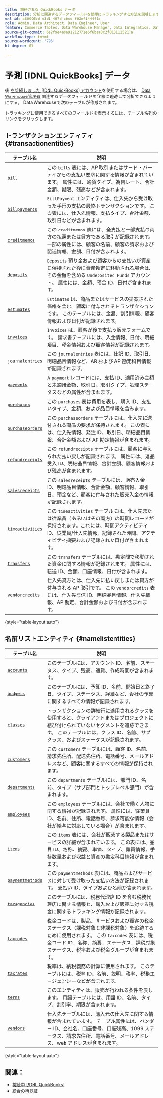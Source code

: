 ```yaml
---
title: 期待される QuickBooks データ
description: 分析に関連するデータフィールドを簡単にトラッキングする方法を説明します。
exl-id: a60996bd-e3d1-497d-abce-f02ef1444f1a
role: Admin, Data Architect, Data Engineer, User
feature: Commerce Tables, Data Warehouse Manager, Data Integration, Data Import/Export
source-git-commit: 6e2f9e4a9e91212771e6f6baa8c2f8101125217a
workflow-type: tm+mt
source-wordcount: '796'
ht-degree: 0%

---
```


# 予測 [!DNL QuickBooks] データ

後 [を接続しました [!DNL QuickBooks] アカウント](../../../data-analyst/importing-data/integrations/quickbooks.md)を使用する場合は、 [Data Warehouse管理者](../../../data-analyst/data-warehouse-mgr/tour-dwm.md) 関連するデータフィールドを容易に追跡して分析できるようにする。 Data Warehouseで次のテーブルが作成されます。

トラッキングに使用できるすべてのフィールドを表示するには、テーブル名列のリンクをクリックします。

## トランザクションエンティティ {#transactionentities}

| **テーブル名** | **説明** |
|-----|-----|
| [`bill`](https://developer.intuit.com/app/developer/qbo/docs/api/accounting/all-entities/Bill) | この `bills` 表には、AP 取引またはサード・パーティからの支払い要求に関する情報が含まれています。 属性には、通貨タイプ、為替レート、合計金額、期限、残高などが含まれます。 |
| [`billpayments`](https://developer.intuit.com/app/developer/qbo/docs/api/accounting/all-entities/BillPayment) | `BillPayment` エンティティは、仕入先から受け取った手形の支払の最終トランザクションです。 この表には、仕入先情報、支払タイプ、合計金額、取引日などが含まれます。 |
| [`creditmemos`](https://developer.intuit.com/app/developer/qbo/docs/api/accounting/all-entities/CreditMemo) | この `creditmemos` 表には、全支払と一部支払の両方の払戻または貸方である取引が記録されます。 一部の属性には、顧客の名前、顧客の請求および配送情報、金額、日付が含まれます。 |
| [`deposits`](https://developer.intuit.com/app/developer/qbo/docs/api/accounting/all-entities/Deposit) | `Deposits` 預り金および顧客からの支払いが資産に保持された後に資産勘定に移動される場合は、その金額を含める `Undeposited Funds` アカウント。 属性には、金額、預金 ID、日付が含まれます。 |
| [`estimates`](https://developer.intuit.com/app/developer/qbo/docs/api/accounting/all-entities/Estimate) | `Estimates` は、商品またはサービスの提案された価格を含む、顧客に付与されるトランザクションです。 このテーブルには、金額、割引情報、顧客情報および日付が記録されます。 |
| [`invoices`](https://developer.intuit.com/app/developer/qbo/docs/api/accounting/all-entities/Invoice) | `Invoices` は、顧客が後で支払う販売フォームです。 請求書テーブルには、入金情報、日付、明細項目、税金情報および顧客情報が記録されます。 |
| [`journalentries`](https://developer.intuit.com/app/developer/qbo/docs/api/accounting/all-entities/JournalEntry) | この `journalentries` 表には、仕訳 ID、取引日、明細品目情報など、AR および AP 勘定科目情報が記録されます。 |
| [`payments`](https://developer.intuit.com/app/developer/qbo/docs/api/accounting/all-entities/Payment) | A `payment` レコードには、支払 ID、適用済み金額と未適用金額、取引日、取引タイプ、処理ステータスなどの属性が含まれます。 |
| [`purchases`](https://developer.intuit.com/app/developer/qbo/docs/api/accounting/all-entities/Purchase) | この `purchases` 表は費用を表し、購入 ID、支払いタイプ、金額、および品目情報を含みます。 |
| [`purchaseorders`](https://developer.intuit.com/app/developer/qbo/docs/api/accounting/all-entities/PurchaseOrder) | この `purchaseorders` テーブルには、仕入先に送付される商品の要求が保持されます。 この表には、仕入先情報、発注 ID、取引日、明細品目情報、合計金額および AP 勘定情報が含まれます。 |
| [`refundreceipts`](https://developer.intuit.com/app/developer/qbo/docs/api/accounting/all-entities/RefundReceipt) | この `refundreceipts` テーブルには、顧客に与えられた払い戻しが記録されます。 属性には、返品受入 ID、明細品目情報、合計金額、顧客情報および残高が含まれます。 |
| [`salesreceipts`](https://developer.intuit.com/app/developer/qbo/docs/api/accounting/all-entities/SalesReceipt) | この `salesreceipts` テーブルには、販売入金 ID、明細品目情報、合計金額、顧客情報、取引日、預金など、顧客に付与された販売入金の情報が記録されます。 |
| [`timeactivities`](https://developer.intuit.com/app/developer/qbo/docs/api/accounting/all-entities/TimeActivity) | この `timeactivities` テーブルには、仕入先または従業員（あるいはその両方）の時間レコードが保持されます。これには、時間アクティビティ ID、従業員/仕入先情報、記録された時間、アクティビティ摘要および記録された日付が含まれます。 |
| [`transfers`](https://developer.intuit.com/app/developer/qbo/docs/api/accounting/all-entities/Transfer) | この `transfers` テーブルには、勘定間で移動された資金に関する情報が記録されます。 属性には、転送 ID、金額、口座情報、日付が含まれます。 |
| [`vendorcredits`](https://developer.intuit.com/app/developer/qbo/docs/api/accounting/all-entities/VendorCredit) | 仕入先貸方とは、仕入先に払い戻しまたは貸方が付与される AP 取引です。 この `vendorcredits` 表には、仕入先与信 ID、明細品目情報、仕入先情報、AP 勘定、合計金額および日付が含まれます。 |

{style="table-layout:auto"}

## 名前リストエンティティ {#namelistentities}

| **テーブル名** | **説明** |
|-----|-----|
| [`accounts`](https://developer.intuit.com/app/developer/qbo/docs/api/accounting/all-entities/Account) | このテーブルには、アカウント ID、名前、ステータス、タイプ、残高、通貨、作成時間が含まれます。 |
| [`budgets`](https://developer.intuit.com/app/developer/qbo/docs/api/accounting/all-entities/Budget) | このテーブルには、予算 ID、名前、開始日と終了日、タイプ、ステータス、詳細など、会社の予算に関するすべての情報が記録されます。 |
| [`classes`](https://developer.intuit.com/app/developer/qbo/docs/api/accounting/all-entities/Class) | トランザクションの詳細行に適用されるクラスを使用すると、クライアントまたはプロジェクトに結び付けられていないセグメントを追跡できます。 このテーブルには、クラス ID、名前、サブクラス、およびステータスが記録されます。 |
| [`customers`](https://developer.intuit.com/app/developer/qbo/docs/api/accounting/all-entities/Customer) | この `customers` テーブルには、顧客 ID、名前、請求先住所、配送先住所、電話番号、メールアドレスなど、顧客に関するすべての情報が保持されます。 |
| [`departments`](https://developer.intuit.com/app/developer/qbo/docs/api/accounting/all-entities/Department) | この `departments` テーブルには、部門 ID、名前、タイプ（サブ部門とトップレベル部門）が含まれます。 |
| [`employees`](https://developer.intuit.com/app/developer/qbo/docs/api/accounting/all-entities/Employee) | この `employees` テーブルには、会社で働く人物に関する情報が記録されます。 属性には、従業員 ID、名前、住所、電話番号、請求可能な情報（会社が給与に対応している場合）が含まれます。 |
| [`items`](https://developer.intuit.com/app/developer/qbo/docs/api/accounting/all-entities/Item) | この `items` 表には、会社が販売する製品またはサービスの詳細が含まれています。 この表には、品目 ID、名称、摘要、単価、タイプ、購買情報、手持数量および収益と資産の勘定科目情報が含まれます。 |
| [`paymentmethods`](https://developer.intuit.com/app/developer/qbo/docs/api/accounting/all-entities/PaymentMethod) | この `paymentmethods` 表には、商品およびサービスに対して受け取った支払い方法が記録されます。 支払い ID、タイプおよび名前が含まれます。 |
| [`taxagencies`](https://developer.intuit.com/app/developer/qbo/docs/api/accounting/all-entities/TaxAgency) | このテーブルには、税務代理店 ID を含む税務代理店に関する情報と、購入および販売に対する税金に関するトラッキング情報が記録されます。 |
| [`taxcodes`](https://developer.intuit.com/app/developer/qbo/docs/api/accounting/all-entities/TaxCode) | 税金コードは、製品、サービスおよび顧客の税金ステータス（課税対象と非課税対象）を追跡するために使用されます。 この `taxcodes` 表には、税金コード ID、名称、摘要、ステータス、課税対象ステータス、税率および税金グループが含まれます。 |
| [`taxrates`](https://developer.intuit.com/app/developer/qbo/docs/api/accounting/all-entities/TaxRate) | 税率は、納税義務の計算に使用されます。 このテーブルには、税率 ID、名前、説明、税率、税務エージェンシーなどが含まれます。 |
| [`terms`](https://developer.intuit.com/app/developer/qbo/docs/api/accounting/all-entities/Term) | このエンティティは、販売が行われる条件を表します。 用語テーブルには、用語 ID、名前、タイプ、割引率、期限が含まれます。 |
| [`vendors`](https://developer.intuit.com/app/developer/qbo/docs/api/accounting/all-entities/Vendor) | 仕入先テーブルには、購入元の仕入先に関する情報が含まれています。 テーブル属性には、ベンダー ID、会社名、口座番号、口座残高、1099 ステータス、請求先住所、電話番号、メールアドレス、web アドレスが含まれます。 |

{style="table-layout:auto"}

## 関連：

* [接続中 [!DNL QuickBooks]](../integrations/quickbooks.md)
* [統合の再認証](https://experienceleague.adobe.com/docs/commerce-knowledge-base/kb/how-to/mbi-reauthenticating-integrations.html)
